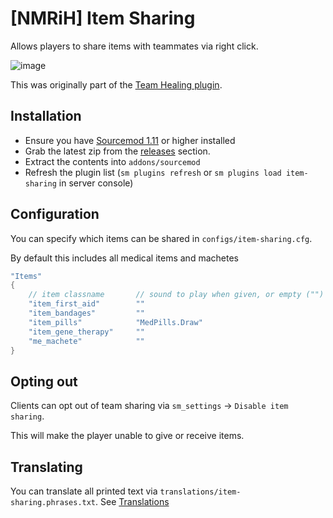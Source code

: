 # [NMRiH] Item Sharing

Allows players to share items with teammates via right click.

![image](https://user-images.githubusercontent.com/11559683/152640384-70ce6cff-04b4-43ee-b8ed-4337e5d50b28.png)

This was originally part of the [Team Healing plugin](https://github.com/dysphie/nmrih-team-healing).


## Installation
- Ensure you have [Sourcemod 1.11](https://wiki.alliedmods.net/Installing_sourcemod) or higher installed
- Grab the latest zip from the [releases](https://github.com/dysphie/nmrih-item-sharing/releases) section.
- Extract the contents into `addons/sourcemod`
- Refresh the plugin list (`sm plugins refresh` or `sm plugins load item-sharing` in server console)

## Configuration

You can specify which items can be shared in `configs/item-sharing.cfg`.

By default this includes all medical items and machetes

```cpp
"Items"
{
	// item classname       // sound to play when given, or empty ("") to play "weapon_db.GenericFoley"
	"item_first_aid"        ""
	"item_bandages"         ""
	"item_pills"            "MedPills.Draw"
	"item_gene_therapy"     ""
	"me_machete"            ""
}
```

## Opting out

Clients can opt out of team sharing via `sm_settings` -> `Disable item sharing`. 

This will make the player unable to give or receive items.

## Translating

You can translate all printed text via `translations/item-sharing.phrases.txt`. See [Translations](https://wiki.alliedmods.net/Translations_(SourceMod_Scripting)#Distributing_Language_Files)
